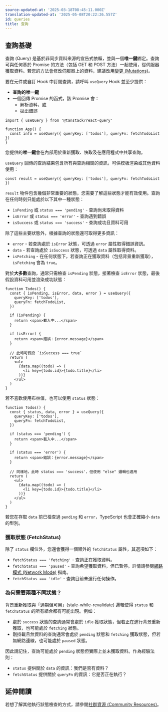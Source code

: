 ```yaml
---
source-updated-at: '2025-03-18T08:45:11.000Z'
translation-updated-at: '2025-05-08T20:22:26.557Z'
id: queries
title: 查詢
---
```


## 查詢基礎

查詢 (Query) 是基於非同步資料來源的宣告式依賴，並與一個**唯一鍵**綁定。查詢可與任何基於 Promise 的方法（包括 GET 和 POST 方法）一起使用，從伺服器獲取資料。若您的方法會修改伺服器上的資料，建議改用[變更 (Mutations)](./mutations.md)。

要在元件或自訂 Hook 中訂閱查詢，請呼叫 `useQuery` Hook 並至少提供：

- **查詢的唯一鍵**
- 一個回傳 Promise 的函式，該 Promise 會：
  - 解析資料，或
  - 拋出錯誤

[//]: # '範例'

```tsx
import { useQuery } from '@tanstack/react-query'

function App() {
  const info = useQuery({ queryKey: ['todos'], queryFn: fetchTodoList })
}
```

[//]: # '範例'

您提供的**唯一鍵**會在內部用於重新獲取、快取及在應用程式中共享查詢。

`useQuery` 回傳的查詢結果包含所有與查詢相關的資訊，可供模板渲染或其他資料使用：

[//]: # '範例2'

```tsx
const result = useQuery({ queryKey: ['todos'], queryFn: fetchTodoList })
```

[//]: # '範例2'

`result` 物件包含幾個非常重要的狀態，您需要了解這些狀態才能有效使用。查詢在任何時刻只能處於以下其中一種狀態：

- `isPending` 或 `status === 'pending'` - 查詢尚未取得資料
- `isError` 或 `status === 'error'` - 查詢遇到錯誤
- `isSuccess` 或 `status === 'success'` - 查詢成功且資料可用

除了這些主要狀態外，根據查詢的狀態還可取得更多資訊：

- `error` - 若查詢處於 `isError` 狀態，可透過 `error` 屬性取得錯誤資訊。
- `data` - 若查詢處於 `isSuccess` 狀態，可透過 `data` 屬性取得資料。
- `isFetching` - 在任何狀態下，若查詢正在獲取資料（包括背景重新獲取），`isFetching` 會為 `true`。

對於**大多數**查詢，通常只需檢查 `isPending` 狀態，接著檢查 `isError` 狀態，最後假設資料可用並渲染成功狀態：

[//]: # '範例3'

```tsx
function Todos() {
  const { isPending, isError, data, error } = useQuery({
    queryKey: ['todos'],
    queryFn: fetchTodoList,
  })

  if (isPending) {
    return <span>載入中...</span>
  }

  if (isError) {
    return <span>錯誤：{error.message}</span>
  }

  // 此時可假設 `isSuccess === true`
  return (
    <ul>
      {data.map((todo) => (
        <li key={todo.id}>{todo.title}</li>
      ))}
    </ul>
  )
}
```

[//]: # '範例3'

若不喜歡使用布林值，也可以使用 `status` 狀態：

[//]: # '範例4'

```tsx
function Todos() {
  const { status, data, error } = useQuery({
    queryKey: ['todos'],
    queryFn: fetchTodoList,
  })

  if (status === 'pending') {
    return <span>載入中...</span>
  }

  if (status === 'error') {
    return <span>錯誤：{error.message}</span>
  }

  // 同樣地，此時 status === 'success'，但使用 "else" 邏輯也適用
  return (
    <ul>
      {data.map((todo) => (
        <li key={todo.id}>{todo.title}</li>
      ))}
    </ul>
  )
}
```

[//]: # '範例4'

若您在存取 `data` 前已檢查過 `pending` 和 `error`，TypeScript 也會正確縮小 `data` 的型別。

### 獲取狀態 (FetchStatus)

除了 `status` 欄位外，您還會獲得一個額外的 `fetchStatus` 屬性，其選項如下：

- `fetchStatus === 'fetching'` - 查詢正在獲取資料。
- `fetchStatus === 'paused'` - 查詢希望獲取資料，但已暫停。詳情請參閱[網路模式 (Network Mode)](./network-mode.md) 指南。
- `fetchStatus === 'idle'` - 查詢目前未進行任何操作。

### 為何需要兩種不同狀態？

背景重新獲取與「過期但可用」(stale-while-revalidate) 邏輯使得 `status` 和 `fetchStatus` 的所有組合都有可能出現。例如：

- 處於 `success` 狀態的查詢通常會處於 `idle` 獲取狀態，但若正在進行背景重新獲取，也可能處於 `fetching` 狀態。
- 剛掛載且無資料的查詢通常會處於 `pending` 狀態和 `fetching` 獲取狀態，但若無網路連線，也可能處於 `paused` 狀態。

因此請記住，查詢可能處於 `pending` 狀態但實際上並未獲取資料。作為經驗法則：

- `status` 提供關於 `data` 的資訊：我們是否有資料？
- `fetchStatus` 提供關於 `queryFn` 的資訊：它是否正在執行？

[//]: # '延伸閱讀'

## 延伸閱讀

若想了解其他執行狀態檢查的方式，請參閱[社群資源 (Community Resources)](../community/tkdodos-blog.md#4-status-checks-in-react-query)。

[//]: # '延伸閱讀'
